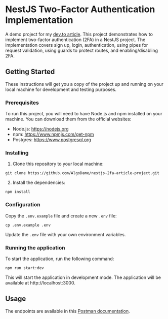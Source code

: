 # NestJS Two-Factor Authentication Implementation

A demo project for my [dev.to article](https://dev.to/algodame/implementing-sms-enabled-two-factor-authentication-using-nestjs-twilio-and-prisma-52p). This project demonstrates how to implement two-factor authentication (2FA) in a NestJS project. The implementation covers sign up, login, authentication, using pipes for request validation, using guards to protect routes, and enabling/disabling 2FA.

## Getting Started

These instructions will get you a copy of the project up and running on your local machine for development and testing purposes.

### Prerequisites

To run this project, you will need to have Node.js and npm installed on your machine. You can download them from the official websites:

- Node.js: https://nodejs.org
- npm: https://www.npmjs.com/get-npm
- Postgres: https://www.postgresql.org

### Installing

1. Clone this repository to your local machine:

```
git clone https://github.com/AlgoDame/nestjs-2fa-article-project.git
```

2. Install the dependencies:

```
npm install
```

### Configuration

Copy the `.env.example` file and create a new `.env` file:

```
cp .env.example .env
```

Update the `.env` file with your own environment variables.

### Running the application

To start the application, run the following command:

```
npm run start:dev
```

This will start the application in development mode. The application will be available at http://localhost:3000.

## Usage

The endpoints are available in this [Postman documentation](https://documenter.getpostman.com/view/15503893/2s93eYVsFF).

